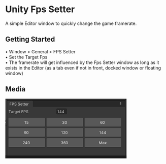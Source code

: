 # Unity Fps Setter
 
A simple Editor window to quickly change the game framerate.

## Getting Started

• Window > General > FPS Setter<br>
• Set the Target Fps<br>
• The framerate will get influenced by the Fps Setter window as long as it exists in the Editor (as a tab even if not in front, docked window or floating window)

## Media

![](https://github.com/bl4sterino/Unity-Fps-Setter/blob/main/FpsSetterGif.gif)

